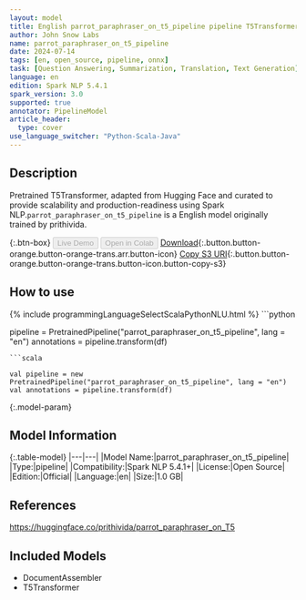 ```yaml
---
layout: model
title: English parrot_paraphraser_on_t5_pipeline pipeline T5Transformer from prithivida
author: John Snow Labs
name: parrot_paraphraser_on_t5_pipeline
date: 2024-07-14
tags: [en, open_source, pipeline, onnx]
task: [Question Answering, Summarization, Translation, Text Generation]
language: en
edition: Spark NLP 5.4.1
spark_version: 3.0
supported: true
annotator: PipelineModel
article_header:
  type: cover
use_language_switcher: "Python-Scala-Java"
---
```


## Description

Pretrained T5Transformer, adapted from Hugging Face and curated to provide scalability and production-readiness using Spark NLP.`parrot_paraphraser_on_t5_pipeline` is a English model originally trained by prithivida.

{:.btn-box}
<button class="button button-orange" disabled>Live Demo</button>
<button class="button button-orange" disabled>Open in Colab</button>
[Download](https://s3.amazonaws.com/auxdata.johnsnowlabs.com/public/models/parrot_paraphraser_on_t5_pipeline_en_5.4.1_3.0_1720964477029.zip){:.button.button-orange.button-orange-trans.arr.button-icon}
[Copy S3 URI](s3://auxdata.johnsnowlabs.com/public/models/parrot_paraphraser_on_t5_pipeline_en_5.4.1_3.0_1720964477029.zip){:.button.button-orange.button-orange-trans.button-icon.button-copy-s3}

## How to use



<div class="tabs-box" markdown="1">
{% include programmingLanguageSelectScalaPythonNLU.html %}
```python

pipeline = PretrainedPipeline("parrot_paraphraser_on_t5_pipeline", lang = "en")
annotations =  pipeline.transform(df)   

```
```scala

val pipeline = new PretrainedPipeline("parrot_paraphraser_on_t5_pipeline", lang = "en")
val annotations = pipeline.transform(df)

```
</div>

{:.model-param}
## Model Information

{:.table-model}
|---|---|
|Model Name:|parrot_paraphraser_on_t5_pipeline|
|Type:|pipeline|
|Compatibility:|Spark NLP 5.4.1+|
|License:|Open Source|
|Edition:|Official|
|Language:|en|
|Size:|1.0 GB|

## References

https://huggingface.co/prithivida/parrot_paraphraser_on_T5

## Included Models

- DocumentAssembler
- T5Transformer